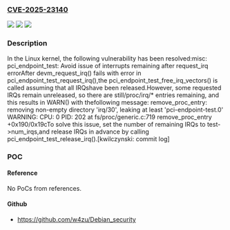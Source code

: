 ### [CVE-2025-23140](https://cve.mitre.org/cgi-bin/cvename.cgi?name=CVE-2025-23140)
![](https://img.shields.io/static/v1?label=Product&message=Linux&color=blue)
![](https://img.shields.io/static/v1?label=Version&message=e03327122e2c8e6ae4565ef5b3d3cbe4364546a1%3C%20705be96504779e4a333ea042b4779ea941f0ace9%20&color=brighgreen)
![](https://img.shields.io/static/v1?label=Vulnerability&message=n%2Fa&color=brighgreen)

### Description

In the Linux kernel, the following vulnerability has been resolved:misc: pci_endpoint_test: Avoid issue of interrupts remaining after request_irq errorAfter devm_request_irq() fails with error in pci_endpoint_test_request_irq(),the pci_endpoint_test_free_irq_vectors() is called assuming that all IRQshave been released.However, some requested IRQs remain unreleased, so there are still/proc/irq/* entries remaining, and this results in WARN() with thefollowing message:  remove_proc_entry: removing non-empty directory 'irq/30', leaking at least 'pci-endpoint-test.0'  WARNING: CPU: 0 PID: 202 at fs/proc/generic.c:719 remove_proc_entry +0x190/0x19cTo solve this issue, set the number of remaining IRQs to test->num_irqs,and release IRQs in advance by calling pci_endpoint_test_release_irq().[kwilczynski: commit log]

### POC

#### Reference
No PoCs from references.

#### Github
- https://github.com/w4zu/Debian_security

